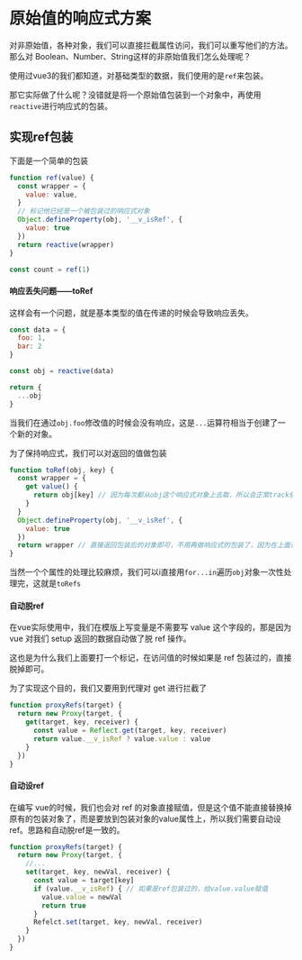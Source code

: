 # 原始值的响应式方案

对非原始值，各种对象，我们可以直接拦截属性访问，我们可以重写他们的方法。那么对 Boolean、Number、String这样的非原始值我们怎么处理呢？

使用过vue3的我们都知道，对基础类型的数据，我们使用的是`ref`来包装。

那它实际做了什么呢？没错就是将一个原始值包装到一个对象中，再使用`reactive`进行响应式的包装。

## 实现ref包装

下面是一个简单的包装

```js
function ref(value) {
  const wrapper = {
    value: value,
  }
  // 标记他已经是一个被包装过的响应式对象
  Object.defineProperty(obj, '__v_isRef', {
    value: true
  })
  return reactive(wrapper)
}

const count = ref(1)
```

#### 响应丢失问题——toRef

这样会有一个问题，就是基本类型的值在传递的时候会导致响应丢失。

```js
const data = {
  foo: 1,
  bar: 2
}

const obj = reactive(data)

return {
  ...obj
}
```

当我们在通过`obj.foo`修改值的时候会没有响应，这是`...`运算符相当于创建了一个新的对象。

为了保持响应式，我们可以对返回的值做包装

```js
function toRef(obj, key) {
  const wrapper = {
    get value() {
      return obj[key] // 因为每次都从obj这个响应式对象上去取，所以会正常track依赖
    }
  }
  Object.defineProperty(obj, '__v_isRef', {
    value: true
  })
  return wrapper // 直接返回包装后的对象即可，不用再做响应式的包装了，因为在上面读取的时候已经会track了
}
```

当然一个个属性的处理比较麻烦，我们可以i直接用`for...in`遍历`obj`对象一次性处理完，这就是`toRefs`

#### 自动脱ref

在vue实际使用中，我们在模版上写变量是不需要写 value 这个字段的，那是因为 vue 对我们 setup 返回的数据自动做了脱 ref 操作。

这也是为什么我们上面要打一个标记，在访问值的时候如果是 ref 包装过的，直接脱掉即可。

为了实现这个目的，我们又要用到代理对 get 进行拦截了

```js
function proxyRefs(target) {
  return new Proxy(target, {
    get(target, key, receiver) {
      const value = Reflect.get(target, key, receiver) 
      return value.__v_isRef ? value.value : value
    }
  })
}
```

#### 自动设ref

在编写 vue的时候，我们也会对 ref 的对象直接赋值，但是这个值不能直接替换掉原有的包装对象了，而是要放到包装对象的value属性上，所以我们需要自动设ref。思路和自动脱ref是一致的。

```js
function proxyRefs(target) {
  return new Proxy(target, {
    //...
    set(target, key, newVal, receiver) {
      const value = target[key]
      if (value.__v_isRef) { // 如果是ref包装过的，给value.value赋值
        value.value = newVal
        return true
      }
      Refelct.set(target, key, newVal, receiver)
    }
  })
}
```

